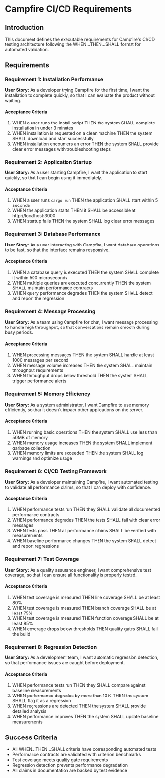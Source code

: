 # Campfire CI/CD Requirements

## Introduction

This document defines the executable requirements for Campfire's CI/CD testing architecture following the WHEN...THEN...SHALL format for automated validation.

## Requirements

### Requirement 1: Installation Performance

**User Story:** As a developer trying Campfire for the first time, I want the installation to complete quickly, so that I can evaluate the product without waiting.

#### Acceptance Criteria

1. WHEN a user runs the install script THEN the system SHALL complete installation in under 3 minutes
2. WHEN installation is requested on a clean machine THEN the system SHALL download and start successfully
3. WHEN installation encounters an error THEN the system SHALL provide clear error messages with troubleshooting steps

### Requirement 2: Application Startup

**User Story:** As a user starting Campfire, I want the application to start quickly, so that I can begin using it immediately.

#### Acceptance Criteria

1. WHEN a user runs `cargo run` THEN the application SHALL start within 5 seconds
2. WHEN the application starts THEN it SHALL be accessible at http://localhost:3000
3. WHEN startup fails THEN the system SHALL log clear error messages

### Requirement 3: Database Performance

**User Story:** As a user interacting with Campfire, I want database operations to be fast, so that the interface remains responsive.

#### Acceptance Criteria

1. WHEN a database query is executed THEN the system SHALL complete it within 500 microseconds
2. WHEN multiple queries are executed concurrently THEN the system SHALL maintain performance contracts
3. WHEN query performance degrades THEN the system SHALL detect and report the regression

### Requirement 4: Message Processing

**User Story:** As a team using Campfire for chat, I want message processing to handle high throughput, so that conversations remain smooth during busy periods.

#### Acceptance Criteria

1. WHEN processing messages THEN the system SHALL handle at least 1000 messages per second
2. WHEN message volume increases THEN the system SHALL maintain throughput requirements
3. WHEN throughput drops below threshold THEN the system SHALL trigger performance alerts

### Requirement 5: Memory Efficiency

**User Story:** As a system administrator, I want Campfire to use memory efficiently, so that it doesn't impact other applications on the server.

#### Acceptance Criteria

1. WHEN running basic operations THEN the system SHALL use less than 50MB of memory
2. WHEN memory usage increases THEN the system SHALL implement garbage collection
3. WHEN memory limits are exceeded THEN the system SHALL log warnings and optimize usage

### Requirement 6: CI/CD Testing Framework

**User Story:** As a developer maintaining Campfire, I want automated testing to validate all performance claims, so that I can deploy with confidence.

#### Acceptance Criteria

1. WHEN performance tests run THEN they SHALL validate all documented performance contracts
2. WHEN performance degrades THEN the tests SHALL fail with clear error messages
3. WHEN tests pass THEN all performance claims SHALL be verified with measurements
4. WHEN baseline performance changes THEN the system SHALL detect and report regressions

### Requirement 7: Test Coverage

**User Story:** As a quality assurance engineer, I want comprehensive test coverage, so that I can ensure all functionality is properly tested.

#### Acceptance Criteria

1. WHEN test coverage is measured THEN line coverage SHALL be at least 80%
2. WHEN test coverage is measured THEN branch coverage SHALL be at least 75%
3. WHEN test coverage is measured THEN function coverage SHALL be at least 85%
4. WHEN coverage drops below thresholds THEN quality gates SHALL fail the build

### Requirement 8: Regression Detection

**User Story:** As a development team, I want automatic regression detection, so that performance issues are caught before deployment.

#### Acceptance Criteria

1. WHEN performance tests run THEN they SHALL compare against baseline measurements
2. WHEN performance degrades by more than 10% THEN the system SHALL flag it as a regression
3. WHEN regressions are detected THEN the system SHALL provide detailed analysis
4. WHEN performance improves THEN the system SHALL update baseline measurements

## Success Criteria

- All WHEN...THEN...SHALL criteria have corresponding automated tests
- Performance contracts are validated with criterion benchmarks
- Test coverage meets quality gate requirements
- Regression detection prevents performance degradation
- All claims in documentation are backed by test evidence